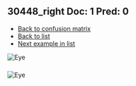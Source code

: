 ## 30448_right Doc: 1 Pred: 0
- [Back to confusion matrix](https://github.com/juliandewit/kaggle_retinopathy/blob/master/matrix.md)
- [Back to list](https://github.com/juliandewit/kaggle_retinopathy/blob/master/lists/10/list.md)
- [Next example in list](https://github.com/juliandewit/kaggle_retinopathy/blob/master/lists/10/30/30550_right.md)

![Eye](https://retinopaty.blob.core.windows.net/size1024/30448_right_1.jpeg)

### 

![Eye]()
